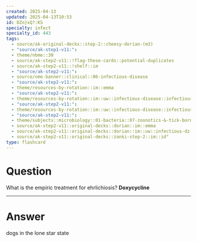 ```yaml
---
created: 2025-04-13
updated: 2025-04-13T10:53
id: DZn}xQ?:KS
specialty: infect
specialty_id: 443
tags:
  - source/ak-original-decks::step-2::cheesy-dorian-(m3)
  - "source/ak-step1-v11:": 
  - theme/nbme::30
  - source/ak-step2-v11::!flag-these-cards::potential-duplicates
  - source/ak-step2-v11::!shelf::im
  - "source/ak-step2-v11:": 
  - source/ome-banner::clinical::06-infectious-disease
  - "source/ak-step2-v11:": 
  - theme/resources-by-rotation::im::emma
  - "source/ak-step2-v11:": 
  - theme/resources-by-rotation::im::uw::infectious-disease::infectious-disease-dorian
  - "source/ak-step2-v11:": 
  - theme/resources-by-rotation::im::uw::infectious-disease::infectious-disease-zanki
  - "source/ak-step2-v11:": 
  - theme/subjects::microbiology::01-bacteria::07-zoonotics-&-tick-borne-bacteria::ehrlichiosis
  - source/ak-step2-v11::original-decks::dorian::im::emma
  - source/ak-step2-v11::original-decks::dorian::im::uw::infectious-dz
  - source/ak-step2-v11::original-decks::zanki-step-2::im::id"
type: flashcard
---
```


# Question
What is the empiric treatment for ehrlichiosis?   **Doxycycline**

---

# Answer
dogs in the lone star state